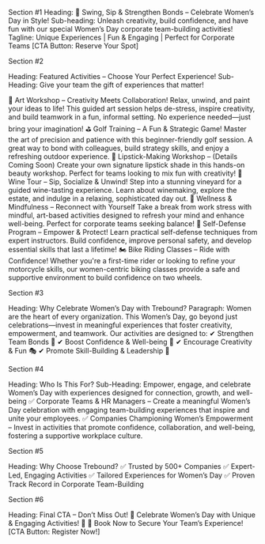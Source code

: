 Section #1 
Heading: 🎨 Swing, Sip & Strengthen Bonds – Celebrate Women’s Day in Style!
Sub-heading:  Unleash creativity, build confidence, and have fun with our special Women’s Day corporate team-building activities!
Tagline:  Unique Experiences |  Fun & Engaging |  Perfect for Corporate Teams
[CTA Button: Reserve Your Spot]


Section #2 

Heading: Featured Activities – Choose Your Perfect Experience!
Sub-Heading: Give your team the gift of experiences that matter!


🎨 Art Workshop – Creativity Meets Collaboration!
Relax, unwind, and paint your ideas to life! This guided art session helps de-stress, inspire creativity, and build teamwork in a fun, informal setting. No experience needed—just bring your imagination!
⛳ Golf Training – A Fun & Strategic Game!
Master the art of precision and patience with this beginner-friendly golf session. A great way to bond with colleagues, build strategy skills, and enjoy a refreshing outdoor experience.
💄 Lipstick-Making Workshop – (Details Coming Soon)
Create your own signature lipstick shade in this hands-on beauty workshop. Perfect for teams looking to mix fun with creativity!
🍷 Wine Tour – Sip, Socialize & Unwind!
Step into a stunning vineyard for a guided wine-tasting experience. Learn about winemaking, explore the estate, and indulge in a relaxing, sophisticated day out.
🌿 Wellness & Mindfulness – Reconnect with Yourself
Take a break from work stress with mindful, art-based activities designed to refresh your mind and enhance well-being. Perfect for corporate teams seeking balance!
🥋 Self-Defense Program – Empower & Protect!
Learn practical self-defense techniques from expert instructors. Build confidence, improve personal safety, and develop essential skills that last a lifetime!
🏍️ Bike Riding Classes – Ride with Confidence!
Whether you're a first-time rider or looking to refine your motorcycle skills, our women-centric biking classes provide a safe and supportive environment to build confidence on two wheels.


Section #3

Heading: Why Celebrate Women’s Day with Trebound?
Paragraph: Women are the heart of every organization. This Women’s Day, go beyond just celebrations—invest in meaningful experiences that foster creativity, empowerment, and teamwork. Our activities are designed to:
✔ Strengthen Team Bonds 🤝
✔ Boost Confidence & Well-being 🌿
✔ Encourage Creativity & Fun 🎭
✔ Promote Skill-Building & Leadership 🚀

Section #4

Heading: Who Is This For?
Sub-Heading: Empower, engage, and celebrate Women’s Day with experiences designed for connection, growth, and well-being
✅ Corporate Teams & HR Managers – Create a meaningful Women’s Day celebration with engaging team-building experiences that inspire and unite your employees.
✅ Companies Championing Women’s Empowerment – Invest in activities that promote confidence, collaboration, and well-being, fostering a supportive workplace culture.




Section #5

Heading: Why Choose Trebound? 
✅ Trusted by 500+ Companies
✅ Expert-Led, Engaging Activities
✅ Tailored Experiences for Women’s Day
✅ Proven Track Record in Corporate Team-Building

Section #6

Heading: Final CTA – Don’t Miss Out!
🎉 Celebrate Women’s Day with Unique & Engaging Activities! 🎉
🚀 Book Now to Secure Your Team’s Experience!
[CTA Button: Register Now!]

